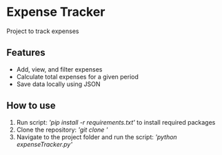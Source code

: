 # Expense Tracker
Project to track expenses 

## Features  
  - Add, view, and filter expenses
  - Calculate total expenses for a given period
  - Save data locally using JSON

## How to use
  1. Run script: *'pip install -r requirements.txt'* to install required packages
  2. Clone the repository: *'git clone <repository-url>'*
  3. Navigate to the project folder and run the script: *'python expenseTracker.py'*


